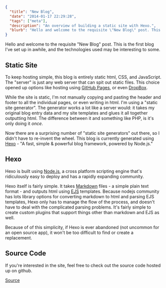 ```json
{
  "title": "New Blog",
  "date": "2014-01-17 22:29:28",
  "tags": ["meta"],
  "description": "An overview of building a static site with Hexo.",
  "blurb": "Hello and welcome to the requisite \"New Blog\" post. This is the first blog I've set up in awhile, and the technologies used may be interesting to some."
}
```

Hello and welcome to the requisite "New Blog" post. This is the first blog I've set up in awhile, and the technologies used may be interesting to some.

<!-- more -->

## Static Site

To keep hosting simple, this blog is entirely static html, CSS, and JavaScript. The "server" is just any web server that can spit out static files. This choice opened up options like hosting using [GitHub Pages](https://pages.github.com/), or even [DropBox](https://www.dropbox.com/).

While the site is static, I'm not manually copying and pasting the header and footer to all the individual pages, or even writing in html. I'm using a "static site generator". The generator works a lot like a server would: it takes my original blog entry data and my site templates and glues it all together outputting html. The difference between it and something like PHP, is it's only doing it _once_.

Now there are a surprising number of "static site generators" out there, so I didn't have to re-invent the wheel. This blog is currently generated using [Hexo](https://hexo.io/) - "A fast, simple & powerful blog framework, powered by Node.js."

## Hexo

Hexo is built using [Node.js](https://nodejs.org/), a cross platform scripting engine that's ridiculously easy to deploy and has a rapidly expanding community.

Hexo itself is fairly simple. It takes [Markdown](https://daringfireball.net/projects/markdown/) files - a simple plain text format - and outputs html using [EJS](https://embeddedjs.com/) templates. Because nodejs community has lots library options for converting markdown to html and parsing EJS templates, Hexo only has to manage the flow of the process, and doesn't have to deal with the complicated parsing problems. It's fairly simple to create custom plugins that support things other than markdown and EJS as well.

Because of of this simplicity, if Hexo is ever abandoned (not uncommon for an open source app), it won't be too difficult to find or create a replacement.

## Source Code

If you're interested in the site, feel free to check out the source code hosted up on github.

[Source](https://github.com/decoy/blog)

